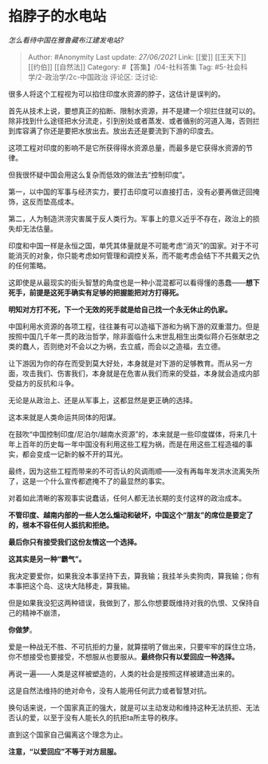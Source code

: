 # 掐脖子的水电站
*怎么看待中国在雅鲁藏布江建发电站?*

> Author: #Anonymity
> Last update: *27/06/2021*
> Link: [[爱]] [[王天下]] [[约伯]] [[自然法]]
> Category: #【答集】/04-社科答集
> Tag: #5-社会科学/2-政治学/2c-中国政治 
> 评论区:
> 泛讨论:

很多人将这个工程视为可以掐住印度水资源的脖子，这估计是误判的。

首先从技术上说，要想真正的掐断、限制水资源，并不是建一个坝拦住就可以的。除非找到什么途径把水分流走，引到别处或者蒸发、或者循别的河道入海，否则拦到库容满了你还是要把水放出去。放出去还是要流到下游的印度去。

这项工程对印度的影响不是它所获得得水资源总量，而最多是它获得水资源的节律。

但我很怀疑中国会用这么复杂而低效的做法去“控制印度”。

第一，以中国的军事与经济实力，要打击印度可以直接打击，没有必要再做迂回掩饰，这反而垫高成本。

第二，人为制造洪涝灾害属于反人类行为。军事上的意义近乎不存在，政治上的损失却无法估量。

印度和中国一样是永恒之国，单凭其体量就是不可能考虑“消灭”的国家。对于不可能消灭的对象，你只能考虑如何管理和调控关系，而不能考虑会结下不共戴天之仇的任何策略。

这即使是从最现实的街头智慧的角度也是一种小混混都可以看得懂的愚蠢——**想下死手，前提是这死手确实有足够的把握能把对方打得死。**

**明知对方打不死，下一个无效的死手就是给自己找一个永无休止的仇家。**

中国利用水资源的各项工程，往往兼有可以造福下游和为祸下游的双重潜力。但是按照中国几千年一贯的政治哲学，除非面临什么末世乱相生出类似蒋介石张献忠之类的蠢人，否则绝对不会以之为祸，去立威，而会以之造福，去立德。

让下游因为你的存在而受到莫大好处，本身就是对下游的足够教育。而从另一方面，攻击我们、伤害我们，本身就是在危害从我们而来的受益，本身就会造成内部受益方的反抗和斗争。

无论是从政治上、还是从军事上，这都显然是更正确的选择。

这本来就是人类命运共同体的阳谋。

在鼓吹“中国控制印度/尼泊尔/越南水资源”的，本来就是一些印度媒体，将来几十年上百年的历史每一年中国没有利用这些工程为祸，而是在用这些工程造福的事实，都会变成一记新的躲不开的耳光。

最终，因为这些工程而带来的不可否认的风调雨顺——没有再每年发洪水流离失所了，这是一个什么宣传都遮掩不了的最显然的事实。

对着如此清晰的客观事实说蠢话，任何人都无法长期的支付这样的政治成本。

**不管印度、越南内部的一些人怎么煽动和破坏，中国这个“朋友”的席位是要定了的，根本不容任何人抵抗和拒绝。**

**最后你只有接受我们这份友情这一个选择。**

**这其实是另一种“霸气”。**

我决定要爱你，如果我没本事坚持下去，算我输；我挂羊头卖狗肉，算我输；你有本事把这个岛、这块大陆移走，算我输。

但是如果我没犯这两种错误，我做到了，那么你想要既维持对我的仇恨、又保持自己的精神不崩溃，

**你做梦**。

爱是一种战无不胜、不可抗拒的力量，就算摆明了做出来，只要牢牢的踩住立场，你不想接受也要接受，不想服从也要服从。**最终你只有以爱回应一种选择。**

再说一遍——人类是这样被塑造的，人类的社会是按照这样被建造出来的。

这是自然法维持的绝对命令，没有人能用任何武力或者智慧对抗。

换句话来说，一个国家真正的强大，就是可以主动发动和维持这种无法抗拒、无法否认的爱，以至于没有人能长久的抗拒ta所主导的秩序。

直到这个国家自己偏离这个理念为止。

**注意，“以爱回应”不等于对方屈服。**
